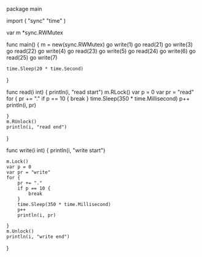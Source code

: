 package main

import (
	"sync"
	"time"
)

var m *sync.RWMutex

func main() {
	m = new(sync.RWMutex)
	go write(1)
	go read(21)
	go write(3)
	go read(22)
	go write(4)
	go read(23)
	go write(5)
	go read(24)
	go write(6)
	go read(25)
	go write(7)

	time.Sleep(20 * time.Second)
}

func read(i int) {
	println(i, "read start")
	m.RLock()
	var p = 0
	var pr = "read"
	for {
		pr += "."
		if p == 10 {
			break
		}
		time.Sleep(350 * time.Millisecond)
		p++
		println(i, pr)

	}
	m.RUnlock()
	println(i, "read end")
}

func write(i int) {
	println(i, "write start")

	m.Lock()
	var p = 0
	var pr = "write"
	for {
		pr += "."
		if p == 10 {
			break
		}
		time.Sleep(350 * time.Millisecond)
		p++
		println(i, pr)

	}
	m.Unlock()
	println(i, "write end")
}
